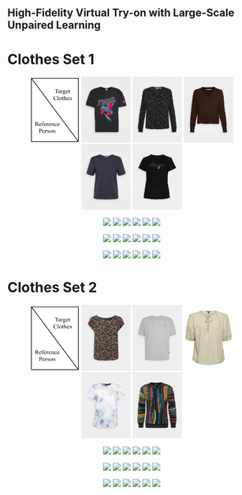 ## High-Fidelity Virtual Try-on with Large-Scale Unpaired Learning

# Clothes Set 1

<p align="middle">
  <img src="/video_table.jpg" width="100" />
  <img src="/cloth_images/5000012.png" width="100" /> 
  <img src="/cloth_images/5000015.png" width="100" />
    <img src="/cloth_images/5000053.png" width="100" /> 
  <img src="/cloth_images/5000139.png" width="100" />
      <img src="/cloth_images/5000220.png" width="100" /> 
</p>

<p align="middle">
  <img src="/origin1.gif" width="100" />
  <img src="/output_gif1/5000012.gif" width="100" /> 
  <img src="/output_gif1/5000015.gif" width="100" />
    <img src="/output_gif1/5000053.gif" width="100" /> 
  <img src="/output_gif1/5000139.gif" width="100" />
      <img src="/output_gif1/5000220.gif" width="100" /> 
</p>


<p align="middle">
  <img src="/origin2.gif" width="100" />
  <img src="/output_gif2/5000012.gif" width="100" /> 
  <img src="/output_gif2/5000015.gif" width="100" />
    <img src="/output_gif2/5000053.gif" width="100" /> 
  <img src="/output_gif2/5000139.gif" width="100" />
      <img src="/output_gif2/5000220.gif" width="100" /> 
</p>


<p align="middle">
  <img src="/origin4.gif" width="100" />
  <img src="/output_gif4/5000012.gif" width="100" /> 
  <img src="/output_gif4/5000015.gif" width="100" />
    <img src="/output_gif4/5000053.gif" width="100" /> 
  <img src="/output_gif4/5000139.gif" width="100" />
      <img src="/output_gif4/5000220.gif" width="100" /> 
</p>

# Clothes Set 2

<p align="middle">
  <img src="/video_table.jpg" width="100" />
  <img src="/cloth_images/5000248.png" width="100" /> 
  <img src="/cloth_images/5000268.png" width="100" />
    <img src="/cloth_images/5000269.png" width="100" /> 
  <img src="/cloth_images/5000300.png" width="100" />
      <img src="/cloth_images/5005035.png" width="100" /> 
</p>

<p align="middle">
  <img src="/origin1.gif" width="100" />
  <img src="/output_gif1/5000248.gif" width="100" /> 
  <img src="/output_gif1/5000268.gif" width="100" />
    <img src="/output_gif1/5000269.gif" width="100" /> 
  <img src="/output_gif1/5000300.gif" width="100" />
      <img src="/output_gif1/5005035.gif" width="100" /> 
</p>

<p align="middle">
  <img src="/origin1.gif" width="100" />
  <img src="/output_gif2/5000248_crop.gif" width="100" /> 
  <img src="/output_gif2/5000268.gif" width="100" />
    <img src="/output_gif2/5000269.gif" width="100" /> 
  <img src="/output_gif2/5000300.gif" width="100" />
      <img src="/output_gif2/5005035_crop.gif" width="100" /> 
</p>

<p align="middle">
  <img src="/origin1.gif" width="100" />
  <img src="/output_gif4/5000248_crop.gif" width="100" /> 
  <img src="/output_gif4/5000268.gif" width="100" />
    <img src="/output_gif4/5000269.gif" width="100" /> 
  <img src="/output_gif4/5000300.gif" width="100" />
      <img src="/output_gif4/5005035_crop.gif" width="100" /> 
</p>


